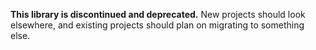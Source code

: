 **This library is discontinued and deprecated.**
New projects should look elsewhere, and existing projects should plan
on migrating to something else.
